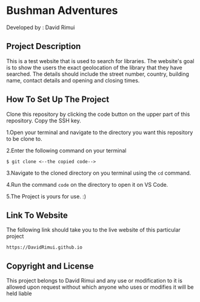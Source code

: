 # Bushman Adventures
  
 Developed by : David Rimui

 ## Project Description

This is a test website that is used to search for libraries. The website's goal is to show the users the exact geolocation of the library that they have searched. The details should include the street number, country, building name, contact details and opening and closing times.
## How To Set Up The Project 

Clone this repository by clicking the code  button on the upper part of this repository. Copy the SSH key. 

1.Open your terminal and navigate to the directory you want this repository to be clone to.

2.Enter the following command on your terminal

```console
$ git clone <--the copied code-->
```
3.Navigate to the cloned directory on you terminal using the ``` cd ``` command.

4.Run the command ```code``` on the directory to open it on VS Code.

5.The Project is yours for use. :)

## Link To Website

The following link should take you to the live website of this particular project

```console
https://DavidRimui.github.io
```

## Copyright and License
This project belongs to David Rimui and any use or modification to it is allowed upon request without which anyone who uses or modifies it will be held liable
